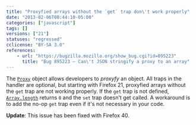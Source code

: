 ```yaml
---
title: "Proxyfied arrays without the `get` trap don\'t work properly"
date: "2013-02-06T08:44:10-05:00"
categories: ["javascript"]
tags: []
versions: ["21"]
statuses: "regressed"
cclicense: "BY-SA 3.0"
references:
    - url: "https://bugzilla.mozilla.org/show_bug.cgi?id=895223"
      title: "Bug 895223 – Can\'t JSON stringify a proxy to an array"
---
```

The [`Proxy`](https://developer.mozilla.org/en-US/docs/Web/JavaScript/Reference/Global_Objects/Proxy) object allows developers to *proxyfy* an object. All traps in the handler are optional, but starting with Firefox 21, proxyfied arrays without the `get` trap are not working properly. If the `get` trap is not defined, [`Array.length`](https://developer.mozilla.org/en-US/docs/Web/JavaScript/Reference/Global_Objects/Array/length) returns `0` and the `set` trap doesn't get called. A workaround is to add the no-op `get` trap even if it's not necessary in your code.

**Update**: This issue has been fixed with Firefox 40.
